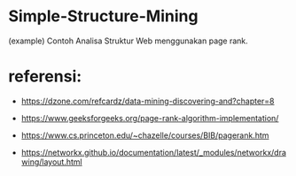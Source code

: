 # Simple-Structure-Mining
(example) Contoh Analisa Struktur Web menggunakan page rank. 

# referensi:

* https://dzone.com/refcardz/data-mining-discovering-and?chapter=8

* https://www.geeksforgeeks.org/page-rank-algorithm-implementation/

* https://www.cs.princeton.edu/~chazelle/courses/BIB/pagerank.htm

* https://networkx.github.io/documentation/latest/_modules/networkx/drawing/layout.html
